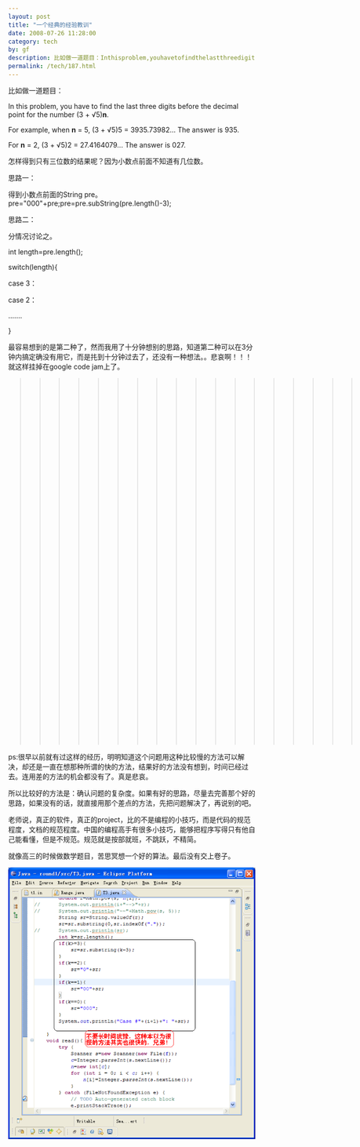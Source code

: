 ```yaml
---
layout: post
title: "一个经典的经验教训"
date: 2008-07-26 11:28:00
category: tech
by: gf
description: 比如做一道题目：Inthisproblem,youhavetofindthelastthreedigitsbeforethedecimalpointforthenumber(3+√5)n.Forexample,whenn=5,(3+√5)5=
permalink: /tech/187.html
---
```

比如做一道题目：

In this problem, you have to find the last three digits before the decimal point for the number (3 + √5)**n**.

For example, when **n** = 5, (3 + √5)5 = 3935.73982... The answer is 935.

For **n** = 2, (3 + √5)2 = 27.4164079... The answer is 027.

怎样得到只有三位数的结果呢？因为小数点前面不知道有几位数。

思路一：

得到小数点前面的String pre。pre="000"+pre;pre=pre.subString(pre.length()-3);

思路二：

分情况讨论之。

int length=pre.length();

switch(length)\{

case 3：

case 2：

.......

\}

最容易想到的是第二种了，然而我用了十分钟想别的思路，知道第二种可以在3分钟内搞定确没有用它，而是扥到十分钟过去了，还没有一种想法。。悲哀啊！！！就这样挂掉在google code jam上了。

>>>>>>>>>>>>>>>>>>>>>>>>>>>>>>>>>![3cea0c20b839b53dc4f793b8e92fa8a3.gif][]>>>>>>>>>>>>>>>>>>>>>>>>>>>>>>>>>>>>>>>>>>>

ps:很早以前就有过这样的经历，明明知道这个问题用这种比较慢的方法可以解决，却还是一直在想那种所谓的快的方法，结果好的方法没有想到，时间已经过去。连用差的方法的机会都没有了。真是悲哀。

所以比较好的方法是：确认问题的复杂度。如果有好的思路，尽量去完善那个好的思路，如果没有的话，就直接用那个差点的方法，先把问题解决了，再说别的吧。

老师说，真正的软件，真正的project，比的不是编程的小技巧，而是代码的规范程度，文档的规范程度。中国的编程高手有很多小技巧，能够把程序写得只有他自己能看懂，但是不规范。规范就是按部就班，不跳跃，不精简。

就像高三的时候做数学题目，苦思冥想一个好的算法。最后没有交上卷子。

![50519b3ddf4cd546d0d5b2a4d2cb99f9.jpg][]


[3cea0c20b839b53dc4f793b8e92fa8a3.gif]: /gfzjus_blog/tech/2014-10-22/3cea0c20b839b53dc4f793b8e92fa8a3.gif
[50519b3ddf4cd546d0d5b2a4d2cb99f9.jpg]: /gfzjus_blog/tech/2014-10-22/50519b3ddf4cd546d0d5b2a4d2cb99f9.jpg
